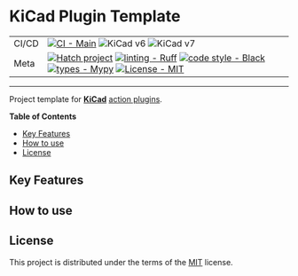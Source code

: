 # KiCad Plugin Template

|         |                                                                                                                                                                                                                                                                                                                                                                                                                                                                                                                                                                                                                    |
| ---     | ---                                                                                                                                                                                                                                                                                                                                                                                                                                                                                                                                                                                                                |
| CI/CD   | [![CI - Main](https://github.com/adamws/kicad-plugin-template/actions/workflows/main.yml/badge.svg)](https://github.com/adamws/kicad-plugin-template/actions/workflows/main.yml) ![KiCad v6](https://img.shields.io/badge/kicad-v6-green) ![KiCad v7](https://img.shields.io/badge/kicad-v7-green)
| Meta    | [![Hatch project](https://img.shields.io/badge/%F0%9F%A5%9A-Hatch-4051b5.svg)](https://github.com/pypa/hatch) [![linting - Ruff](https://img.shields.io/endpoint?url=https://raw.githubusercontent.com/charliermarsh/ruff/main/assets/badge/v2.json)](https://github.com/astral-sh/ruff) [![code style - Black](https://img.shields.io/badge/code%20style-black-000000.svg)](https://github.com/psf/black) [![types - Mypy](https://img.shields.io/badge/types-Mypy-blue.svg)](https://github.com/python/mypy) [![License - MIT](https://img.shields.io/badge/license-MIT-9400d3.svg)](https://spdx.org/licenses/) |

-----

Project template for **[KiCad](https://www.kicad.org/)** [action plugins](https://dev-docs.kicad.org/en/python/pcbnew/).

**Table of Contents**

- [Key Features](#key-features)
- [How to use](#how-to-use)
- [License](#license)

## Key Features

## How to use

## License

This project is distributed under the terms of the [MIT](https://spdx.org/licenses/MIT.html) license.
